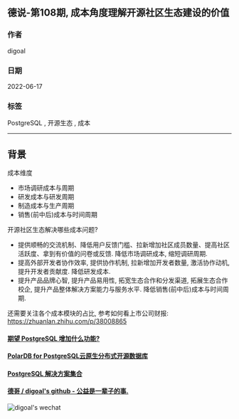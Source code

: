 ## 德说-第108期, 成本角度理解开源社区生态建设的价值  
                  
### 作者                  
digoal                  
                  
### 日期                  
2022-06-17                  
                  
### 标签                  
PostgreSQL , 开源生态 , 成本                     
                  
----                  
                  
## 背景           
      
成本维度    
- 市场调研成本与周期    
- 研发成本与研发周期    
- 制造成本与生产周期    
- 销售(前中后)成本与时间周期    
    
开源社区生态解决哪些成本问题?      
- 提供顺畅的交流机制、降低用户反馈门槛、拉新增加社区成员数量、提高社区活跃度、拿到有价值的问卷或反馈. 降低市场调研成本, 缩短调研周期.       
- 提高外部开发者协作效率, 提供协作机制, 拉新增加开发者数量, 激活协作动机, 提升开发者贡献度.  降低研发成本.       
- 提升产品品牌心智, 提升产品易用性, 拓宽生态合作和分发渠道, 拓展生态合作校企, 提升产品整体解决方案能力与服务水平. 降低销售(前中后)成本与时间周期.       
  
还需要关注各个成本模块的占比, 参考如何看上市公司财报:    
https://zhuanlan.zhihu.com/p/38008865   
    
    
  
#### [期望 PostgreSQL 增加什么功能?](https://github.com/digoal/blog/issues/76 "269ac3d1c492e938c0191101c7238216")
  
  
#### [PolarDB for PostgreSQL云原生分布式开源数据库](https://github.com/ApsaraDB/PolarDB-for-PostgreSQL "57258f76c37864c6e6d23383d05714ea")
  
  
#### [PostgreSQL 解决方案集合](https://yq.aliyun.com/topic/118 "40cff096e9ed7122c512b35d8561d9c8")
  
  
#### [德哥 / digoal's github - 公益是一辈子的事.](https://github.com/digoal/blog/blob/master/README.md "22709685feb7cab07d30f30387f0a9ae")
  
  
![digoal's wechat](../pic/digoal_weixin.jpg "f7ad92eeba24523fd47a6e1a0e691b59")
  
